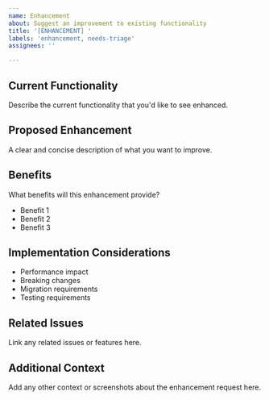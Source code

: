 ```yaml
---
name: Enhancement
about: Suggest an improvement to existing functionality
title: '[ENHANCEMENT] '
labels: 'enhancement, needs-triage'
assignees: ''

---
```


## Current Functionality
Describe the current functionality that you'd like to see enhanced.

## Proposed Enhancement
A clear and concise description of what you want to improve.

## Benefits
What benefits will this enhancement provide?
- Benefit 1
- Benefit 2
- Benefit 3

## Implementation Considerations
- Performance impact
- Breaking changes
- Migration requirements
- Testing requirements

## Related Issues
Link any related issues or features here.

## Additional Context
Add any other context or screenshots about the enhancement request here.
